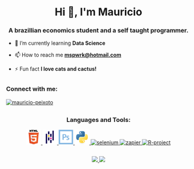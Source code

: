 <h1 align="center">Hi 👋, I'm Mauricio</h1>
<h3 align="center">A brazillian economics student and a self taught programmer.</h3>

- 🌱 I’m currently learning **Data Science**

- 📫 How to reach me **mspwrk@hotmail.com**

- ⚡ Fun fact **I love cats and cactus!**

##

<h3 align="left">Connect with me:</h3>
<p align="left">
<a href="https://linkedin.com/in/mauricio-peixoto" target="blank"><img align="center" src="https://raw.githubusercontent.com/rahuldkjain/github-profile-readme-generator/master/src/images/icons/Social/linked-in-alt.svg" alt="mauricio-peixoto" height="30" width="40" /></a>
</p>

##

<h3 align="center">Languages and Tools:</h3>
<p align="center"> <a href="https://www.w3.org/html/" target="_blank" rel="noreferrer"> <img src="https://raw.githubusercontent.com/devicons/devicon/master/icons/html5/html5-original-wordmark.svg" alt="html5" width="40" height="40"/> </a> <a href="https://pandas.pydata.org/" target="_blank" rel="noreferrer"> <img src="https://raw.githubusercontent.com/devicons/devicon/2ae2a900d2f041da66e950e4d48052658d850630/icons/pandas/pandas-original.svg" alt="pandas" width="40" height="40"/> </a> <a href="https://www.photoshop.com/en" target="_blank" rel="noreferrer"> <img src="https://raw.githubusercontent.com/devicons/devicon/master/icons/photoshop/photoshop-line.svg" alt="photoshop" width="40" height="40"/> </a> <a href="https://www.python.org" target="_blank" rel="noreferrer"> <img src="https://raw.githubusercontent.com/devicons/devicon/master/icons/python/python-original.svg" alt="python" width="40" height="40"/> </a> <a href="https://www.selenium.dev" target="_blank" rel="noreferrer"> <img src="https://raw.githubusercontent.com/detain/svg-logos/780f25886640cef088af994181646db2f6b1a3f8/svg/selenium-logo.svg" alt="selenium" width="40" height="40"/> </a> <a href="https://zapier.com" target="_blank" rel="noreferrer"> <img src="https://www.vectorlogo.zone/logos/zapier/zapier-icon.svg" alt="zapier" width="40" height="40"/> </a> <a href="https://www.r-project.org/" traget="_blank" rel="noreferrer" > <img src="https://www.r-project.org/logo/Rlogo.svg" alt="R-project" width="40" height="40"/> </a></p>

##

<div align="center">
  <a href="https://github.com/maupxt">
  <img height="140em" src="https://github-readme-stats.vercel.app/api?username=maupxt&show_icons=true&theme=dark&include_all_commits=true&count_private=true"/>
  <img height="140em" src="https://github-readme-stats.vercel.app/api/top-langs/?username=maupxt&layout=compact&langs_count=7&theme=dark"/>
</div>
